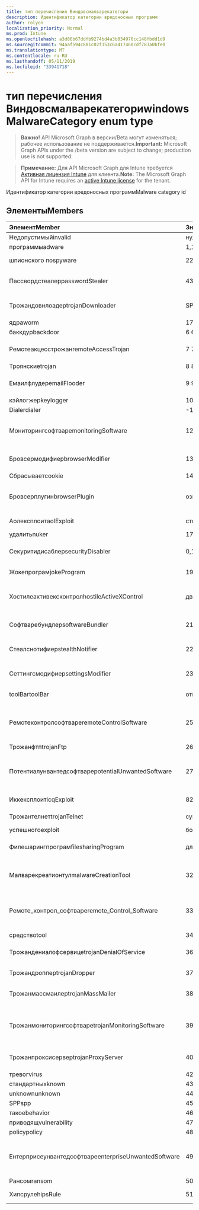 ```yaml
---
title: тип перечисления Виндовсмалварекатегори
description: Идентификатор категории вредоносных программ
author: rolyon
localization_priority: Normal
ms.prod: Intune
ms.openlocfilehash: a3d86b67ddfb9274bd4a3b034970cc148fbdd1d9
ms.sourcegitcommit: 94aaf594c881c02f353c6a417460cdf783a0bfe0
ms.translationtype: MT
ms.contentlocale: ru-RU
ms.lasthandoff: 05/11/2019
ms.locfileid: "33941718"
---
```

# <a name="windowsmalwarecategory-enum-type"></a><span data-ttu-id="e785c-103">тип перечисления Виндовсмалварекатегори</span><span class="sxs-lookup"><span data-stu-id="e785c-103">windowsMalwareCategory enum type</span></span>

> <span data-ttu-id="e785c-104">**Важно!** API Microsoft Graph в версии/Beta могут изменяться; рабочее использование не поддерживается.</span><span class="sxs-lookup"><span data-stu-id="e785c-104">**Important:** Microsoft Graph APIs under the /beta version are subject to change; production use is not supported.</span></span>

> <span data-ttu-id="e785c-105">**Примечание:** Для API Microsoft Graph для Intune требуется [Активная лицензия Intune](https://go.microsoft.com/fwlink/?linkid=839381) для клиента.</span><span class="sxs-lookup"><span data-stu-id="e785c-105">**Note:** The Microsoft Graph API for Intune requires an [active Intune license](https://go.microsoft.com/fwlink/?linkid=839381) for the tenant.</span></span>

<span data-ttu-id="e785c-106">Идентификатор категории вредоносных программ</span><span class="sxs-lookup"><span data-stu-id="e785c-106">Malware category id</span></span>

## <a name="members"></a><span data-ttu-id="e785c-107">Элементы</span><span class="sxs-lookup"><span data-stu-id="e785c-107">Members</span></span>
|<span data-ttu-id="e785c-108">Элемент</span><span class="sxs-lookup"><span data-stu-id="e785c-108">Member</span></span>|<span data-ttu-id="e785c-109">Значение</span><span class="sxs-lookup"><span data-stu-id="e785c-109">Value</span></span>|<span data-ttu-id="e785c-110">Описание</span><span class="sxs-lookup"><span data-stu-id="e785c-110">Description</span></span>|
|:---|:---|:---|
|<span data-ttu-id="e785c-111">Недопустимый</span><span class="sxs-lookup"><span data-stu-id="e785c-111">invalid</span></span>|<span data-ttu-id="e785c-112">нуль</span><span class="sxs-lookup"><span data-stu-id="e785c-112">0</span></span>|<span data-ttu-id="e785c-113">Invalid</span><span class="sxs-lookup"><span data-stu-id="e785c-113">Invalid</span></span>|
|<span data-ttu-id="e785c-114">программы</span><span class="sxs-lookup"><span data-stu-id="e785c-114">adware</span></span>|<span data-ttu-id="e785c-115">1,1</span><span class="sxs-lookup"><span data-stu-id="e785c-115">1</span></span>|<span data-ttu-id="e785c-116">Программы</span><span class="sxs-lookup"><span data-stu-id="e785c-116">Adware</span></span>|
|<span data-ttu-id="e785c-117">шпионского по</span><span class="sxs-lookup"><span data-stu-id="e785c-117">spyware</span></span>|<span data-ttu-id="e785c-118">2</span><span class="sxs-lookup"><span data-stu-id="e785c-118">2</span></span>|<span data-ttu-id="e785c-119">Шпионского по</span><span class="sxs-lookup"><span data-stu-id="e785c-119">Spyware</span></span>|
|<span data-ttu-id="e785c-120">Пассвордстеалер</span><span class="sxs-lookup"><span data-stu-id="e785c-120">passwordStealer</span></span>|<span data-ttu-id="e785c-121">4</span><span class="sxs-lookup"><span data-stu-id="e785c-121">3</span></span>|<span data-ttu-id="e785c-122">Средство кражи паролей</span><span class="sxs-lookup"><span data-stu-id="e785c-122">Password stealer</span></span>|
|<span data-ttu-id="e785c-123">Трожандовнлоадер</span><span class="sxs-lookup"><span data-stu-id="e785c-123">trojanDownloader</span></span>|<span data-ttu-id="e785c-124">SP4</span><span class="sxs-lookup"><span data-stu-id="e785c-124">4</span></span>|<span data-ttu-id="e785c-125">Загрузчик троянов</span><span class="sxs-lookup"><span data-stu-id="e785c-125">Trojan downloader</span></span>|
|<span data-ttu-id="e785c-126">ядра</span><span class="sxs-lookup"><span data-stu-id="e785c-126">worm</span></span>|<span data-ttu-id="e785c-127">17:00</span><span class="sxs-lookup"><span data-stu-id="e785c-127">5</span></span>|<span data-ttu-id="e785c-128">Ядра</span><span class="sxs-lookup"><span data-stu-id="e785c-128">Worm</span></span>|
|<span data-ttu-id="e785c-129">баккдур</span><span class="sxs-lookup"><span data-stu-id="e785c-129">backdoor</span></span>|<span data-ttu-id="e785c-130">6 </span><span class="sxs-lookup"><span data-stu-id="e785c-130">6</span></span>|<span data-ttu-id="e785c-131">Баккдур</span><span class="sxs-lookup"><span data-stu-id="e785c-131">Backdoor</span></span>|
|<span data-ttu-id="e785c-132">Ремотеакцесстрожан</span><span class="sxs-lookup"><span data-stu-id="e785c-132">remoteAccessTrojan</span></span>|<span data-ttu-id="e785c-133">7 </span><span class="sxs-lookup"><span data-stu-id="e785c-133">7</span></span>|<span data-ttu-id="e785c-134">Троян удаленного доступа</span><span class="sxs-lookup"><span data-stu-id="e785c-134">Remote access Trojan</span></span>|
|<span data-ttu-id="e785c-135">Троянские</span><span class="sxs-lookup"><span data-stu-id="e785c-135">trojan</span></span>|<span data-ttu-id="e785c-136">8 </span><span class="sxs-lookup"><span data-stu-id="e785c-136">8</span></span>|<span data-ttu-id="e785c-137">Троянские</span><span class="sxs-lookup"><span data-stu-id="e785c-137">Trojan</span></span>|
|<span data-ttu-id="e785c-138">Емаилфлудер</span><span class="sxs-lookup"><span data-stu-id="e785c-138">emailFlooder</span></span>|<span data-ttu-id="e785c-139">9 </span><span class="sxs-lookup"><span data-stu-id="e785c-139">9</span></span>|<span data-ttu-id="e785c-140">Средство массовой рассылки почты</span><span class="sxs-lookup"><span data-stu-id="e785c-140">Email flooder</span></span>|
|<span data-ttu-id="e785c-141">кэйлогжер</span><span class="sxs-lookup"><span data-stu-id="e785c-141">keylogger</span></span>|<span data-ttu-id="e785c-142">10 </span><span class="sxs-lookup"><span data-stu-id="e785c-142">10</span></span>|<span data-ttu-id="e785c-143">Кэйлогжер</span><span class="sxs-lookup"><span data-stu-id="e785c-143">Keylogger</span></span>|
|<span data-ttu-id="e785c-144">Dialer</span><span class="sxs-lookup"><span data-stu-id="e785c-144">dialer</span></span>|<span data-ttu-id="e785c-145">-11:00</span><span class="sxs-lookup"><span data-stu-id="e785c-145">11</span></span>|<span data-ttu-id="e785c-146">Dialer</span><span class="sxs-lookup"><span data-stu-id="e785c-146">Dialer</span></span>|
|<span data-ttu-id="e785c-147">Мониторингсофтваре</span><span class="sxs-lookup"><span data-stu-id="e785c-147">monitoringSoftware</span></span>|<span data-ttu-id="e785c-148">12</span><span class="sxs-lookup"><span data-stu-id="e785c-148">12</span></span>|<span data-ttu-id="e785c-149">Программное обеспечение для мониторинга</span><span class="sxs-lookup"><span data-stu-id="e785c-149">Monitoring software</span></span>|
|<span data-ttu-id="e785c-150">Бровсермодифиер</span><span class="sxs-lookup"><span data-stu-id="e785c-150">browserModifier</span></span>|<span data-ttu-id="e785c-151">13</span><span class="sxs-lookup"><span data-stu-id="e785c-151">13</span></span>|<span data-ttu-id="e785c-152">Модификатор браузера</span><span class="sxs-lookup"><span data-stu-id="e785c-152">Browser modifier</span></span>|
|<span data-ttu-id="e785c-153">Сбрасывает</span><span class="sxs-lookup"><span data-stu-id="e785c-153">cookie</span></span>|<span data-ttu-id="e785c-154">14</span><span class="sxs-lookup"><span data-stu-id="e785c-154">14</span></span>|<span data-ttu-id="e785c-155">Cookie</span><span class="sxs-lookup"><span data-stu-id="e785c-155">Cookie</span></span>|
|<span data-ttu-id="e785c-156">Бровсерплугин</span><span class="sxs-lookup"><span data-stu-id="e785c-156">browserPlugin</span></span>|<span data-ttu-id="e785c-157">означает</span><span class="sxs-lookup"><span data-stu-id="e785c-157">15</span></span>|<span data-ttu-id="e785c-158">Подключаемый модуль браузера</span><span class="sxs-lookup"><span data-stu-id="e785c-158">Browser plugin</span></span>|
|<span data-ttu-id="e785c-159">Аолексплоит</span><span class="sxs-lookup"><span data-stu-id="e785c-159">aolExploit</span></span>|<span data-ttu-id="e785c-160">столбцов</span><span class="sxs-lookup"><span data-stu-id="e785c-160">16</span></span>|<span data-ttu-id="e785c-161">Эксплойт AOL</span><span class="sxs-lookup"><span data-stu-id="e785c-161">AOL exploit</span></span>|
|<span data-ttu-id="e785c-162">удалить</span><span class="sxs-lookup"><span data-stu-id="e785c-162">nuker</span></span>|<span data-ttu-id="e785c-163">17</span><span class="sxs-lookup"><span data-stu-id="e785c-163">17</span></span>|<span data-ttu-id="e785c-164">Удалить</span><span class="sxs-lookup"><span data-stu-id="e785c-164">Nuker</span></span>|
|<span data-ttu-id="e785c-165">Секуритидисаблер</span><span class="sxs-lookup"><span data-stu-id="e785c-165">securityDisabler</span></span>|<span data-ttu-id="e785c-166">0,18</span><span class="sxs-lookup"><span data-stu-id="e785c-166">18</span></span>|<span data-ttu-id="e785c-167">Недоступный для безопасности</span><span class="sxs-lookup"><span data-stu-id="e785c-167">Security disabler</span></span>|
|<span data-ttu-id="e785c-168">Жокепрограм</span><span class="sxs-lookup"><span data-stu-id="e785c-168">jokeProgram</span></span>|<span data-ttu-id="e785c-169">19</span><span class="sxs-lookup"><span data-stu-id="e785c-169">19</span></span>|<span data-ttu-id="e785c-170">Программа Жоке</span><span class="sxs-lookup"><span data-stu-id="e785c-170">Joke program</span></span>|
|<span data-ttu-id="e785c-171">Хостилеактивексконтрол</span><span class="sxs-lookup"><span data-stu-id="e785c-171">hostileActiveXControl</span></span>|<span data-ttu-id="e785c-172">двадцать</span><span class="sxs-lookup"><span data-stu-id="e785c-172">20</span></span>|<span data-ttu-id="e785c-173">Враждебный элемент управления ActiveX</span><span class="sxs-lookup"><span data-stu-id="e785c-173">Hostile ActiveX control</span></span>|
|<span data-ttu-id="e785c-174">Софтваребундлер</span><span class="sxs-lookup"><span data-stu-id="e785c-174">softwareBundler</span></span>|<span data-ttu-id="e785c-175">21</span><span class="sxs-lookup"><span data-stu-id="e785c-175">21</span></span>|<span data-ttu-id="e785c-176">Пакет программного обеспечения</span><span class="sxs-lookup"><span data-stu-id="e785c-176">Software bundler</span></span>|
|<span data-ttu-id="e785c-177">Стеалснотифиер</span><span class="sxs-lookup"><span data-stu-id="e785c-177">stealthNotifier</span></span>|<span data-ttu-id="e785c-178">22</span><span class="sxs-lookup"><span data-stu-id="e785c-178">22</span></span>|<span data-ttu-id="e785c-179">Модификатор скрытия</span><span class="sxs-lookup"><span data-stu-id="e785c-179">Stealth modifier</span></span>|
|<span data-ttu-id="e785c-180">Сеттингсмодифиер</span><span class="sxs-lookup"><span data-stu-id="e785c-180">settingsModifier</span></span>|<span data-ttu-id="e785c-181">23</span><span class="sxs-lookup"><span data-stu-id="e785c-181">23</span></span>|<span data-ttu-id="e785c-182">Модификатор параметров</span><span class="sxs-lookup"><span data-stu-id="e785c-182">Settings modifier</span></span>|
|<span data-ttu-id="e785c-183">toolBar</span><span class="sxs-lookup"><span data-stu-id="e785c-183">toolBar</span></span>|<span data-ttu-id="e785c-184">открыт</span><span class="sxs-lookup"><span data-stu-id="e785c-184">24</span></span>|<span data-ttu-id="e785c-185">Панель инструментов</span><span class="sxs-lookup"><span data-stu-id="e785c-185">Toolbar</span></span>|
|<span data-ttu-id="e785c-186">Ремотеконтролсофтваре</span><span class="sxs-lookup"><span data-stu-id="e785c-186">remoteControlSoftware</span></span>|<span data-ttu-id="e785c-187">25</span><span class="sxs-lookup"><span data-stu-id="e785c-187">25</span></span>|<span data-ttu-id="e785c-188">Программное обеспечение удаленного управления</span><span class="sxs-lookup"><span data-stu-id="e785c-188">Remote control software</span></span>|
|<span data-ttu-id="e785c-189">Трожанфтп</span><span class="sxs-lookup"><span data-stu-id="e785c-189">trojanFtp</span></span>|<span data-ttu-id="e785c-190">26</span><span class="sxs-lookup"><span data-stu-id="e785c-190">26</span></span>|<span data-ttu-id="e785c-191">Троян FTP</span><span class="sxs-lookup"><span data-stu-id="e785c-191">Trojan FTP</span></span>|
|<span data-ttu-id="e785c-192">Потентиалунвантедсофтваре</span><span class="sxs-lookup"><span data-stu-id="e785c-192">potentialUnwantedSoftware</span></span>|<span data-ttu-id="e785c-193">27</span><span class="sxs-lookup"><span data-stu-id="e785c-193">27</span></span>|<span data-ttu-id="e785c-194">Потенциально нежелательное программное обеспечение</span><span class="sxs-lookup"><span data-stu-id="e785c-194">Potential unwanted software</span></span>|
|<span data-ttu-id="e785c-195">Иккексплоит</span><span class="sxs-lookup"><span data-stu-id="e785c-195">icqExploit</span></span>|<span data-ttu-id="e785c-196">8</span><span class="sxs-lookup"><span data-stu-id="e785c-196">28</span></span>|<span data-ttu-id="e785c-197">ИКК эксплойт</span><span class="sxs-lookup"><span data-stu-id="e785c-197">ICQ exploit</span></span>|
|<span data-ttu-id="e785c-198">Трожантелнет</span><span class="sxs-lookup"><span data-stu-id="e785c-198">trojanTelnet</span></span>|<span data-ttu-id="e785c-199">суммируемых</span><span class="sxs-lookup"><span data-stu-id="e785c-199">29</span></span>|<span data-ttu-id="e785c-200">Троян Telnet</span><span class="sxs-lookup"><span data-stu-id="e785c-200">Trojan telnet</span></span>|
|<span data-ttu-id="e785c-201">успешного</span><span class="sxs-lookup"><span data-stu-id="e785c-201">exploit</span></span>|<span data-ttu-id="e785c-202">более</span><span class="sxs-lookup"><span data-stu-id="e785c-202">30</span></span>|<span data-ttu-id="e785c-203">Успешного</span><span class="sxs-lookup"><span data-stu-id="e785c-203">Exploit</span></span>|
|<span data-ttu-id="e785c-204">Филешарингпрограм</span><span class="sxs-lookup"><span data-stu-id="e785c-204">filesharingProgram</span></span>|<span data-ttu-id="e785c-205">длиной</span><span class="sxs-lookup"><span data-stu-id="e785c-205">31</span></span>|<span data-ttu-id="e785c-206">Программа общего доступа к файлам</span><span class="sxs-lookup"><span data-stu-id="e785c-206">File sharing program</span></span>|
|<span data-ttu-id="e785c-207">Малварекреатионтул</span><span class="sxs-lookup"><span data-stu-id="e785c-207">malwareCreationTool</span></span>|<span data-ttu-id="e785c-208">32</span><span class="sxs-lookup"><span data-stu-id="e785c-208">32</span></span>|<span data-ttu-id="e785c-209">Средство создания вредоносных программ</span><span class="sxs-lookup"><span data-stu-id="e785c-209">Malware creation tool</span></span>|
|<span data-ttu-id="e785c-210">Ремоте_контрол_софтваре</span><span class="sxs-lookup"><span data-stu-id="e785c-210">remote_Control_Software</span></span>|<span data-ttu-id="e785c-211">33</span><span class="sxs-lookup"><span data-stu-id="e785c-211">33</span></span>|<span data-ttu-id="e785c-212">Программное обеспечение удаленного управления</span><span class="sxs-lookup"><span data-stu-id="e785c-212">Remote control software</span></span>|
|<span data-ttu-id="e785c-213">средство</span><span class="sxs-lookup"><span data-stu-id="e785c-213">tool</span></span>|<span data-ttu-id="e785c-214">34</span><span class="sxs-lookup"><span data-stu-id="e785c-214">34</span></span>|<span data-ttu-id="e785c-215">Средство</span><span class="sxs-lookup"><span data-stu-id="e785c-215">Tool</span></span>|
|<span data-ttu-id="e785c-216">Трожандениалофсервице</span><span class="sxs-lookup"><span data-stu-id="e785c-216">trojanDenialOfService</span></span>|<span data-ttu-id="e785c-217">36</span><span class="sxs-lookup"><span data-stu-id="e785c-217">36</span></span>|<span data-ttu-id="e785c-218">Троян отказ в обслуживании</span><span class="sxs-lookup"><span data-stu-id="e785c-218">Trojan denial of service</span></span>|
|<span data-ttu-id="e785c-219">Трожандроппер</span><span class="sxs-lookup"><span data-stu-id="e785c-219">trojanDropper</span></span>|<span data-ttu-id="e785c-220">37</span><span class="sxs-lookup"><span data-stu-id="e785c-220">37</span></span>|<span data-ttu-id="e785c-221">Троян дроппер</span><span class="sxs-lookup"><span data-stu-id="e785c-221">Trojan dropper</span></span>|
|<span data-ttu-id="e785c-222">Трожанмассмаилер</span><span class="sxs-lookup"><span data-stu-id="e785c-222">trojanMassMailer</span></span>|<span data-ttu-id="e785c-223">38</span><span class="sxs-lookup"><span data-stu-id="e785c-223">38</span></span>|<span data-ttu-id="e785c-224">Троян рассылки почты</span><span class="sxs-lookup"><span data-stu-id="e785c-224">Trojan mass mailer</span></span>|
|<span data-ttu-id="e785c-225">Трожанмониторингсофтваре</span><span class="sxs-lookup"><span data-stu-id="e785c-225">trojanMonitoringSoftware</span></span>|<span data-ttu-id="e785c-226">39</span><span class="sxs-lookup"><span data-stu-id="e785c-226">39</span></span>|<span data-ttu-id="e785c-227">Программное обеспечение отслеживания троянов</span><span class="sxs-lookup"><span data-stu-id="e785c-227">Trojan monitoring software</span></span>|
|<span data-ttu-id="e785c-228">Трожанпроксисервер</span><span class="sxs-lookup"><span data-stu-id="e785c-228">trojanProxyServer</span></span>|<span data-ttu-id="e785c-229">40</span><span class="sxs-lookup"><span data-stu-id="e785c-229">40</span></span>|<span data-ttu-id="e785c-230">Прокси-сервер Троян</span><span class="sxs-lookup"><span data-stu-id="e785c-230">Trojan proxy server</span></span>|
|<span data-ttu-id="e785c-231">тревог</span><span class="sxs-lookup"><span data-stu-id="e785c-231">virus</span></span>|<span data-ttu-id="e785c-232">42</span><span class="sxs-lookup"><span data-stu-id="e785c-232">42</span></span>|<span data-ttu-id="e785c-233">Тревог</span><span class="sxs-lookup"><span data-stu-id="e785c-233">Virus</span></span>|
|<span data-ttu-id="e785c-234">стандартных</span><span class="sxs-lookup"><span data-stu-id="e785c-234">known</span></span>|<span data-ttu-id="e785c-235">43</span><span class="sxs-lookup"><span data-stu-id="e785c-235">43</span></span>|<span data-ttu-id="e785c-236">Стандартных</span><span class="sxs-lookup"><span data-stu-id="e785c-236">Known</span></span>|
|<span data-ttu-id="e785c-237">unknown</span><span class="sxs-lookup"><span data-stu-id="e785c-237">unknown</span></span>|<span data-ttu-id="e785c-238">44</span><span class="sxs-lookup"><span data-stu-id="e785c-238">44</span></span>|<span data-ttu-id="e785c-239">Неизвестно</span><span class="sxs-lookup"><span data-stu-id="e785c-239">Unknown</span></span>|
|<span data-ttu-id="e785c-240">SPP</span><span class="sxs-lookup"><span data-stu-id="e785c-240">spp</span></span>|<span data-ttu-id="e785c-241">45</span><span class="sxs-lookup"><span data-stu-id="e785c-241">45</span></span>|<span data-ttu-id="e785c-242">SPP</span><span class="sxs-lookup"><span data-stu-id="e785c-242">SPP</span></span>|
|<span data-ttu-id="e785c-243">такое</span><span class="sxs-lookup"><span data-stu-id="e785c-243">behavior</span></span>|<span data-ttu-id="e785c-244">46</span><span class="sxs-lookup"><span data-stu-id="e785c-244">46</span></span>|<span data-ttu-id="e785c-245">Поведение</span><span class="sxs-lookup"><span data-stu-id="e785c-245">Behavior</span></span>|
|<span data-ttu-id="e785c-246">приводящ</span><span class="sxs-lookup"><span data-stu-id="e785c-246">vulnerability</span></span>|<span data-ttu-id="e785c-247">47</span><span class="sxs-lookup"><span data-stu-id="e785c-247">47</span></span>|<span data-ttu-id="e785c-248">Приводящ</span><span class="sxs-lookup"><span data-stu-id="e785c-248">Vulnerability</span></span>|
|<span data-ttu-id="e785c-249">policy</span><span class="sxs-lookup"><span data-stu-id="e785c-249">policy</span></span>|<span data-ttu-id="e785c-250">48</span><span class="sxs-lookup"><span data-stu-id="e785c-250">48</span></span>|<span data-ttu-id="e785c-251">Политика</span><span class="sxs-lookup"><span data-stu-id="e785c-251">Policy</span></span>|
|<span data-ttu-id="e785c-252">Ентерприсеунвантедсофтваре</span><span class="sxs-lookup"><span data-stu-id="e785c-252">enterpriseUnwantedSoftware</span></span>|<span data-ttu-id="e785c-253">49</span><span class="sxs-lookup"><span data-stu-id="e785c-253">49</span></span>|<span data-ttu-id="e785c-254">Корпоративное нежелательное программное обеспечение</span><span class="sxs-lookup"><span data-stu-id="e785c-254">Enterprise Unwanted Software</span></span>|
|<span data-ttu-id="e785c-255">Рансом</span><span class="sxs-lookup"><span data-stu-id="e785c-255">ransom</span></span>|<span data-ttu-id="e785c-256">50</span><span class="sxs-lookup"><span data-stu-id="e785c-256">50</span></span>|<span data-ttu-id="e785c-257">Рансом</span><span class="sxs-lookup"><span data-stu-id="e785c-257">Ransom</span></span>|
|<span data-ttu-id="e785c-258">Хипсруле</span><span class="sxs-lookup"><span data-stu-id="e785c-258">hipsRule</span></span>|<span data-ttu-id="e785c-259">51</span><span class="sxs-lookup"><span data-stu-id="e785c-259">51</span></span>|<span data-ttu-id="e785c-260">Правило Хипс</span><span class="sxs-lookup"><span data-stu-id="e785c-260">HIPS Rule</span></span>|




